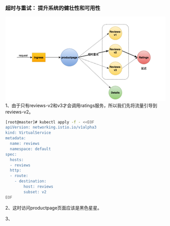 ### 超时与重试： 提升系统的健壮性和可用性

![](/image/Istio/bookinfo-delay-retry.png)1、由于只有reviews-v2和v3才会调用ratings服务，所以我们先将流量引导到reviews-v2。

```bash
[root@master]# kubectl apply -f - <<EOF
apiVersion: networking.istio.io/v1alpha3
kind: VirtualService
metadata:
  name: reviews
  namespace: default
spec:
  hosts:
  - reviews
  http:
  - route:
    - destination:
        host: reviews
        subset: v2
EOF
```

2、这时访问productpage页面应该是黑色星星。

3、

